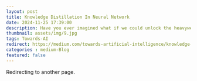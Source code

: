 ```yaml
---
layout: post
title: Knowledge Distillation In Neural Network
date: 2024-11-25 17:39:00
description: Have you ever imagined what if we could unlock the heavyweight neural networks and transfer the knowledge and information to a lightweight, smaller model with not much information loss? Well, welcome to knowledge distillation!!!!
thumbnail: assets/img/9.jpg
tags: Towards-AI
redirect: https://medium.com/towards-artificial-intelligence/knowledge-distillation-in-neural-network-6fae1f6c5f63
categories : medium-Blog
featured: false
---
```


Redirecting to another page.
